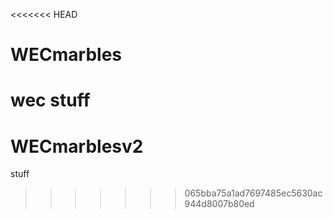 <<<<<<< HEAD
# WECmarbles
wec stuff
=======
# WECmarblesv2
stuff
>>>>>>> 065bba75a1ad7697485ec5630ac944d8007b80ed
